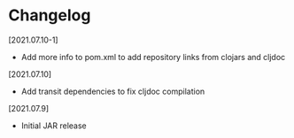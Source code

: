 # Changelog

[2021.07.10-1]
- Add more info to pom.xml to add repository links from clojars and cljdoc

[2021.07.10]
- Add transit dependencies to fix cljdoc compilation

[2021.07.9]
- Initial JAR release
